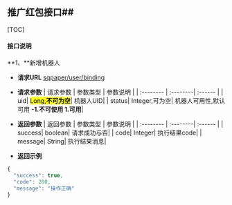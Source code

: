 ## 推广红包接口##

[TOC]

#### 接口说明

**1、**新增机器人

- **请求URL**
 [sqpaper/user/binding](#)


- **请求参数**
 | 请求参数      |     参数类型 |   参数说明   |
| :-------- | :--------| :------ |
| uid|  <mark>Long,**不可为空**</mark>|  机器人UID|
| status|   Integer,可为空|  机器人可用性,默认可用  **-1.不可使用 1.可用**|

- **返回参数**
 | 返回参数      |     参数类型 |   参数说明   |
| :-------- | :--------| :------ |
| success|   boolean|  请求成功与否|
| code|   Integer|  执行结果code|
| message|   String|  执行结果消息|

- **返回示例**
```javascript
{
  "success": true,
  "code": 200,
  "message": "操作正确"
}
```
